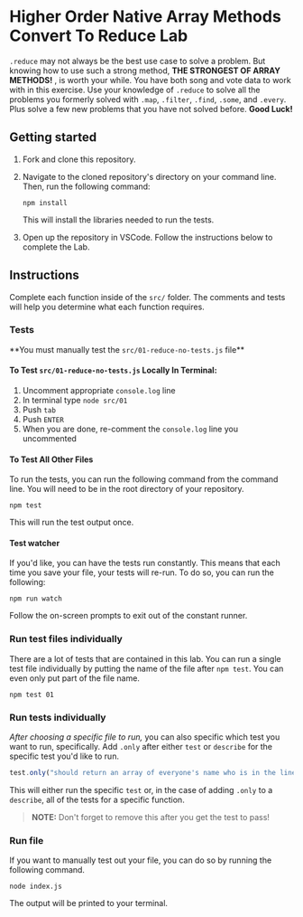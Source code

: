 # Higher Order Native Array Methods Convert To Reduce Lab

`.reduce` may not always be the best use case to solve a problem. But knowing how to use such a strong method, **THE STRONGEST OF ARRAY METHODS!** , is worth your while. You have both song and vote data to work with in this exercise. Use your knowledge of `.reduce` to solve all the problems you formerly solved with `.map`, `.filter`, `.find`, `.some`, and `.every`.
Plus solve a few new problems that you have not solved before.
**Good Luck!**

## Getting started

1. Fork and clone this repository.

1. Navigate to the cloned repository's directory on your command line. Then, run the following command:

   ```
   npm install
   ```

   This will install the libraries needed to run the tests.

1. Open up the repository in VSCode. Follow the instructions below to complete the Lab.

## Instructions

Complete each function inside of the `src/` folder. The comments and tests will help you determine what each function requires.

### Tests

\*\*You must manually test the `src/01-reduce-no-tests.js` file\*\*

#### To Test `src/01-reduce-no-tests.js` Locally In Terminal:

1.  Uncomment appropriate `console.log` line
1.  In terminal type `node src/01`
1.  Push `tab`
1.  Push `ENTER`
1.  When you are done, re-comment the `console.log` line you uncommented

#### To Test All Other Files

To run the tests, you can run the following command from the command line. You will need to be in the root directory of your repository.

```
npm test
```

This will run the test output once.

#### Test watcher

If you'd like, you can have the tests run constantly. This means that each time you save your file, your tests will re-run. To do so, you can run the following:

```
npm run watch
```

Follow the on-screen prompts to exit out of the constant runner.

### Run test files individually

There are a lot of tests that are contained in this lab. You can run a single test file individually by putting the name of the file after `npm test`. You can even only put part of the file name.

```
npm test 01
```

### Run tests individually

_After choosing a specific file to run,_ you can also specific which test you want to run, specifically. Add `.only` after either `test` or `describe` for the specific test you'd like to run.

```js
test.only("should return an array of everyone's name who is in the line, in order", () => {
```

This will either run the specific `test` or, in the case of adding `.only` to a `describe`, all of the tests for a specific function.

> **NOTE:** Don't forget to remove this after you get the test to pass!

### Run file

If you want to manually test out your file, you can do so by running the following command.

```
node index.js
```

The output will be printed to your terminal.
